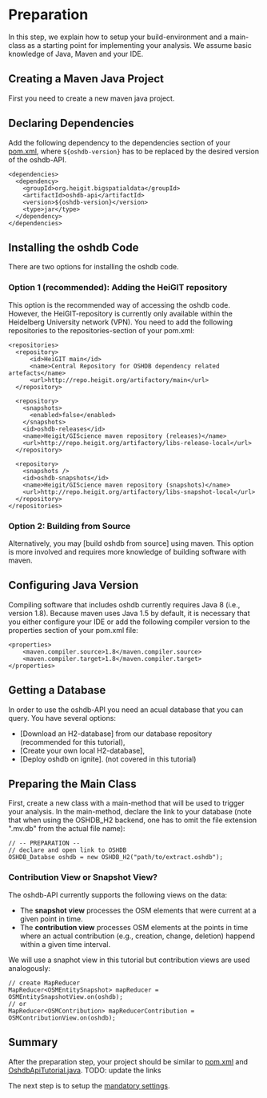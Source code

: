 # Preparation

In this step, we explain how to setup your build-environment and
a main-class as a starting point for implementing your analysis.
We assume basic knowledge of Java, Maven and your IDE.

## Creating a Maven Java Project

First you need to create a new maven java project.

## Declaring Dependencies

Add the following dependency to the dependencies section of your
[pom.xml](https://maven.apache.org/guides/introduction/introduction-to-the-pom.html),
where `${oshdb-version}` has to be replaced by the desired
version of the oshdb-API.

```
<dependencies>
  <dependency>
    <groupId>org.heigit.bigspatialdata</groupId>
    <artifactId>oshdb-api</artifactId>
    <version>${oshdb-version}</version>
    <type>jar</type>
  </dependency>
</dependencies>
```

## Installing the oshdb Code

There are two options for installing the oshdb code.

### Option 1 (recommended): Adding the HeiGIT repository

This option is the recommended way of accessing the oshdb code. However,
the HeiGIT-repository is currently only available within the Heidelberg
University network (VPN). You need to add the following repositories to
the repositories-section of your pom.xml:

```
<repositories>
  <repository>
      <id>HeiGIT main</id>
      <name>Central Repository for OSHDB dependency related artefacts</name>
      <url>http://repo.heigit.org/artifactory/main</url>
  </repository>

  <repository>
    <snapshots>
      <enabled>false</enabled>
    </snapshots>
    <id>oshdb-releases</id>
    <name>Heigit/GIScience maven repository (releases)</name>
    <url>http://repo.heigit.org/artifactory/libs-release-local</url>
  </repository>

  <repository>
    <snapshots />
    <id>oshdb-snapshots</id>
    <name>Heigit/GIScience maven repository (snapshots)</name>
    <url>http://repo.heigit.org/artifactory/libs-snapshot-local</url>
  </repository>
</repositories>
```

### Option 2: Building from Source

Alternatively, you may [build oshdb from source] using maven. This option
is more involved and requires more knowledge of building software with maven.

## Configuring Java Version

Compiling software that includes oshdb currently requires Java 8
(i.e., version 1.8). Because maven uses Java 1.5 by default, it
is necessary that you either configure your IDE or add the following
compiler version to the properties section of your pom.xml file:

```
<properties>
    <maven.compiler.source>1.8</maven.compiler.source>
	<maven.compiler.target>1.8</maven.compiler.target>
</properties>
```

## Getting a Database

In order to use the oshdb-API you need an acual database that you
can query. You have several options:

* [Download an H2-database] from our database repository (recommended for this tutorial),
* [Create your own local H2-database],
* [Deploy oshdb on ignite]. (not covered in this tutorial)

## Preparing the Main Class

First, create a new class with a main-method that will be used to trigger
your analysis. In the main-method, declare the link to your database
(note that when using the OSHDB_H2 backend, one has to omit the file extension
".mv.db" from the actual file name):

```
// -- PREPARATION --
// declare and open link to OSHDB
OSHDB_Databse oshdb = new OSHDB_H2("path/to/extract.oshdb");
```

### Contribution View or Snapshot View?

The oshdb-API currently supports the following views on the data:

* The **snapshot view** processes the OSM elements that were current at a
  given point in time.
* The **contribution view** processes OSM elements at the points in time
  where an actual contribution (e.g., creation, change, deletion) happend
  within a given time interval.

We will use a snaphot view in this tutorial but contribution views are
used analogously:

```
// create MapReducer
MapReducer<OSMEntitySnapshot> mapReducer = OSMEntitySnapshotView.on(oshdb);
// or
MapReducer<OSMContribution> mapReducerContribution = OSMContributionView.on(oshdb);
```

## Summary

After the preparation step, your project should be similar to
[pom.xml](example-pom.xml) and [OshdbApiTutorial.java](OshdbApiTutorial.java).
TODO: update the links

The next step is to setup the [mandatory settings](mandatory-settings.md).
